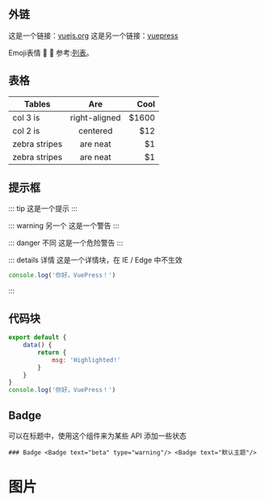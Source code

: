 ## 外链

这是一个链接：[vuejs.org](https://vuejs.org/)
这是另一个链接：[vuepress](https://vuepress.vuejs.org/zh/)

Emoji表情 :tada: :100: 参考:[列表](https://github.com/markdown-it/markdown-it-emoji/blob/master/lib/data/full.json)。

## 表格

| Tables        |      Are      |  Cool |
|---------------|:-------------:|------:|
| col 3 is      | right-aligned | $1600 |
| col 2 is      |   centered    |   $12 |
| zebra stripes |   are neat    |    $1 |
| zebra stripes |   are neat    |    $1 |

## 提示框

::: tip
这是一个提示
:::

::: warning 另一个
这是一个警告
:::

::: danger 不同
这是一个危险警告
:::

::: details 详情
这是一个详情块，在 IE / Edge 中不生效

```js
console.log('你好，VuePress！')
```

:::

## 代码块

```js {4,7-8}
export default {
    data() {
        return {
            msg: 'Highlighted!'
        }
    }
}
console.log('你好，VuePress！')
```

## Badge <Badge text="beta" type="warning"/> <Badge text="默认主题"/>

可以在标题中，使用这个组件来为某些 API 添加一些状态

```
### Badge <Badge text="beta" type="warning"/> <Badge text="默认主题"/>
```

# 图片

[//]: # (![/static下的静态资源]&#40;./static/img/404.png&#41;)
